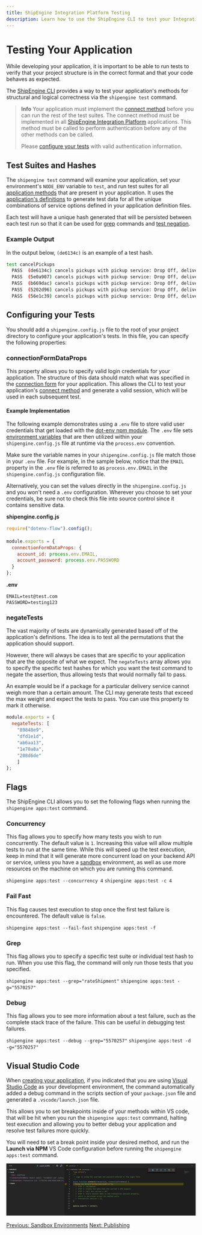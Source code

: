 ```yaml
---
title: ShipEngine Integration Platform Testing
description: Learn how to use the ShipEngine CLI to test your Integration App
---
```



Testing Your Application
================
While developing your application, it is important to be able to run tests to verify that your project structure is in the correct format and that your code behaves as expected.

The [ShipEngine CLI](../cli.md) provides a way to test your application's methods for structural and logical correctness via the `shipengine test` command.


> **Info**
> Your application must implement the [connect method](../reference/methods/connect.md) before you can run the rest of the test suites.
> The connect method must be implemented in all [ShipEngine Integration Platform](./index.md) applications. This method must be called to perform authentication before any of the other methods can be called.
>
> Please [configure your tests](index.md#connectionformdataprops) with valid authentication information.


Test Suites and Hashes
----------------------

The `shipengine test` command will examine your application, set your environment's `NODE_ENV` variable to `test`, and run test suites for all [application methods](../structure.md#methods) that are present
in your application. It uses the [application's definitions](../structure.md#definitions) to generate test data for all the unique combinations of service options defined in your application definition
files.

Each test will have a unique hash generated that will be persisted between each test run so that it can be used for [grep](index.md#grep) commands and [test negation](index.md#negatetests).

### Example Output

In the output below, `(de6134c)` is an example of a test hash.
```bash
test cancelPickups
  PASS  (de6134c) cancels pickups with pickup service: Drop Off, delivery service: Same Day Delivery, package: Box, package unit: g, package weight: 1, time window start: Today, time window end: Tomorrow, and reason carrier_failed_pickup
  PASS  (5e0a907) cancels pickups with pickup service: Drop Off, delivery service: Same Day Delivery, package: Envelope, package unit: g, package weight: 1, time window start: Today, time window end: Tomorrow, and reason carrier_failed_pickup
  PASS  (b669dac) cancels pickups with pickup service: Drop Off, delivery service: Same Day Delivery, package: Bag, package unit: g, package weight: 1, time window start: Today, time window end: Tomorrow, and reason carrier_failed_pickup
  PASS  (5202d96) cancels pickups with pickup service: Drop Off, delivery service: Same Day Delivery, package: Box, package unit: g, package weight: 10, time window start: Today, time window end: Tomorrow, and reason carrier_failed_pickup
  PASS  (56e1c39) cancels pickups with pickup service: Drop Off, delivery service: Same Day Delivery, package: Envelope, package unit: g, package weight: 10, time window start: Today, time window end: Tomorrow, and reason carrier_failed_pickup
```


Configuring your Tests
----------------------
You should add a `shipengine.config.js` file to the root of your project directory to configure your application's tests. In this file, you can specify the following properties:

### connectionFormDataProps

This property allows you to specify valid login credentials for your application. The structure of this data should match what was specified in the [connection form](../reference/forms.md) for your application.
This allows the CLI to test your application's [connect method](../reference/methods/connect.md) and generate a valid session, which will be used in each subsequent test.

#### Example Implementation

The following example demonstrates using a `.env` file to store valid user credentials that get loaded with the [dot-env npm module](https://www.npmjs.com/package/dotenv-flow).
The `.env` file sets [environment variables](https://en.wikipedia.org/wiki/Environment_variable) that are then utilized within your `shipengine.config.js` file at runtime via the `process.env` convention.

Make sure the variable names in your
`shipengine.config.js` file match those in your `.env` file. For example, in the sample below, notice that the `EMAIL` property in the `.env` file is referred to as `process.env.EMAIL` in the `shipengine.config.js` configuration file.

Alternatively, you can set the values directly in the `shipengine.config.js` and you won't need a `.env` configuration. Wherever you choose to set your credentials, be sure not to check this file into source control since it contains sensitive data.


**shipengine.config.js**

```javascript highlights="4"
require("dotenv-flow").config();

module.exports = {
  connectionFormDataProps: {
    account_id: process.env.EMAIL,
    account_password: process.env.PASSWORD
  }
};

```

**.env**
```
EMAIL=test@test.com
PASSWORD=testing123
```

### negateTests

The vast majority of tests are dynamically generated based off of the application's definitions. The idea is to test all the permutations that the application should support.

However, there will always be cases that are specific to your application that are the opposite of what we expect. The `negateTests` array allows you to specify the specific test hashes for which you want the test command to negate the assertion,
thus allowing tests that would normally fail to pass.

An example would be if a package for a particular delivery service cannot weigh more than a certain amount. The CLI may generate tests that exceed the max weight and expect the tests to pass. You can use this property to mark it otherwise.

```javascript
module.exports = {
  negateTests: [
    "89848e9",
    "dfd1e1d",
    "ab6aa13",
    "1e70a8a",
    "208d6de"
    ]
};
```

Flags
------
The ShipEngine CLI allows you to set the following flags when running the `shipengine apps:test` command.

### Concurrency
This flag allows you to specify how many tests you wish to run concurrently. The default value is `1`. Increasing this value will allow multiple tests to run at the same time. While this will speed up the test execution, keep in mind that it
will generate more concurrent load on your backend API or service, unless you have a [sandbox](./../sandbox.md) environment, as well as use more resources on the machine on which you are running this command.

`shipengine apps:test --concurrency 4`
`shipengine apps:test -c 4`


### Fail Fast
This flag causes test execution to stop once the first test failure is encountered. The default value is `false`.

`shipengine apps:test --fail-fast`
`shipengine apps:test -f`


### Grep
This flag allows you to specify a specific test suite or individual test hash to run. When you use this flag, the command will only run those tests that you specified.

`shipengine apps:test --grep="rateShipment"`
`shipengine apps:test -g="5570257"`

### Debug
This flag allows you to see more information about a test failure, such as the complete stack trace of the failure. This can be useful in debugging test failures.

`shipengine apps:test --debug --grep="5570257"`
`shipengine apps:test -d -g="5570257"`


Visual Studio Code
------------------

When [creating your application](./../create-first-app.md), if you indicated that you are using [Visual Studio Code](https://code.visualstudio.com/) as your development environment,
the command automatically added a debug command in the scripts section of your `package.json` file and generated a `.vscode/launch.json` file.

This allows you to set breakpoints inside of your methods within VS code, that will be hit when you run the `shipengine apps:test` command, halting test execution and allowing you to
better debug your application and resolve test failures more quickly.

You will need to set a break point inside your desired method, and run the **Launch via NPM** VS Code configuration before running the `shipengine apps:test` command.

![Visual Studio Code Debug](vs-code-debug.png)


<div class="previous-next-nav">
  <a class="button button-small button-secondary" href="./../sandbox.md">Previous: Sandbox Environments</a>
  <a class="button button-small button-secondary" href="./../publish.md">Next: Publishing</a>
</div>
